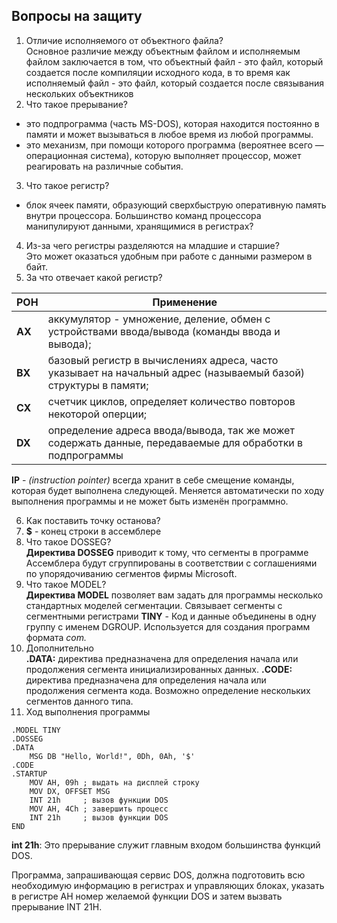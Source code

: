 ## Вопросы на защиту

1. Отличие исполняемого от объектного файла?<br>
Основное различие между объектным файлом и исполняемым файлом заключается в том, что объектный файл - это файл, который создается после компиляции исходного кода, в то время как исполняемый файл - это файл, который создается после связывания нескольких объектников
2. Что такое прерывание?<br>
- это подпрограмма (часть MS-DOS), которая находится постоянно в памяти и может вызываться в любое время из любой программы.
- это механизм, при помощи которого программа (вероятнее всего — операционная система), которую выполняет процессор, может реагировать на различные события.
3. Что такое регистр?<br>
- блок ячеек памяти, образующий сверхбыструю оперативную память внутри процессора. Большинство команд процессора манипулируют данными, хранящимися в регистрах?
4. Из-за чего регистры разделяются на младшие и старшие?<br>
Это может оказаться удобным при работе с данными размером в байт.
5. За что отвечает какой регистр?<br>
   
|РOН|Применение|
|--|--|
|**AX**|аккумулятор - умножение, деление, обмен с устройствами ввода/вывода (команды ввода и вывода);|
|**BX**|базовый регистр в вычислениях адреса, часто указывает на начальный адрес (называемый базой) структуры в памяти;|
|**CX**|счетчик циклов, определяет количество повторов некоторой оперции;| 
|**DX**|определение адреса ввода/вывода, так же может содержать данные, передаваемые для обработки в подпрограммы|  

**IP** - *(instruction pointer)* всегда хранит в себе смещение команды, которая будет выполнена следующей. Меняется автоматически по ходу выполнения программы и не может быть изменён программно.

6. Как поставить точку останова?<br>
7. **$** - конец строки в ассемблере
8. Что такое DOSSEG?<br>
**Директива DOSSEG** приводит к тому, что сегменты в программе Ассемблера будут сгруппированы в соответствии с соглашениями по
упорядочиванию сегментов фирмы Microsoft.
9. Что такое MODEL?<br>
**Директива MODEL** позволяет вам задать для программы несколько стандартных моделей сегментации. Cвязывает сегменты с сегментными регистрами
**TINY**  - Код и данные объединены в одну группу с именем DGROUP. Используется для создания программ формата *com.*
10. Дополнительно<br>
**.DATA:** директива предназначена для определения начала или продолжения сегмента инициализированных данных.
**.CODE:** директива предназначена для определения начала или продолжения сегмента кода. Возможно определение нескольких сегментов данного типа.
11.  Ход выполнения программы
```
.MODEL TINY
.DOSSEG
.DATA
    MSG DB "Hello, World!", 0Dh, 0Ah, '$'
.CODE
.STARTUP
    MOV AH, 09h ; выдать на дисплей строку
    MOV DX, OFFSET MSG
    INT 21h     ; вызов функции DOS 
    MOV AH, 4Ch ; завершить процесс
    INT 21h     ; вызов функции DOS
END
```
**int 21h**: Это прерывание служит главным входом большинства функций DOS.

Программа, запрашивающая сервис DOS, должна подготовить всю необходимую информацию в регистрах и управляющих блоках, указать в регистре AH номер желаемой функции DOS и затем вызвать прерывание INT 21H.